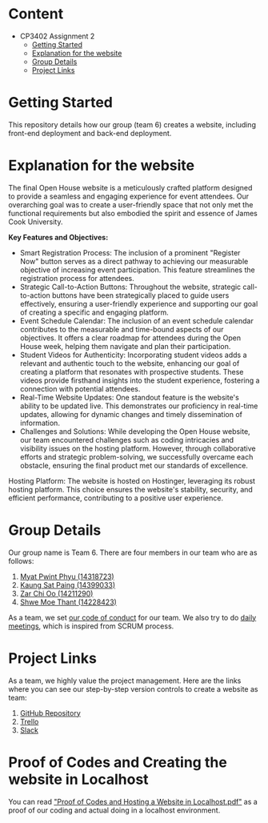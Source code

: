 # Content
* CP3402 Assignment 2
  * [Getting Started](#Getting-Started)
  * [Explanation for the website](#Explanation-for-the-website)
  * [Group Details](#Group-Details)
  * [Project Links](#Project-Links)
 
# Getting Started
 
This repository details how our group (team 6) creates a website, including front-end deployment and back-end deployment.
 
# Explanation for the website

The final Open House website is a meticulously crafted platform designed to provide a seamless and engaging experience for 
event attendees. Our overarching goal was to create a user-friendly space that not only met the functional requirements
but also embodied the spirit and essence of James Cook University.


**Key Features and Objectives:**
* Smart Registration Process: The inclusion of a prominent "Register Now" button serves as a direct pathway to achieving 
our measurable objective of increasing event participation. This feature streamlines the registration process for attendees. 
* Strategic Call-to-Action Buttons: Throughout the website, strategic call-to-action buttons have been strategically
placed to guide users effectively, ensuring a user-friendly experience and supporting our goal of creating a specific and engaging platform. 
* Event Schedule Calendar: The inclusion of an event schedule calendar contributes to the measurable and time-bound 
aspects of our objectives. It offers a clear roadmap for attendees during the Open House week, helping them navigate and plan their participation. 
* Student Videos for Authenticity: Incorporating student videos adds a relevant and authentic touch to the website, 
enhancing our goal of creating a platform that resonates with prospective students. These videos provide firsthand insights into the student experience, fostering a connection with potential attendees. 
* Real-Time Website Updates: One standout feature is the website's ability to be updated live. This demonstrates 
our proficiency in real-time updates, allowing for dynamic changes and timely dissemination of information. 
* Challenges and Solutions: While developing the Open House website, our team encountered challenges such as coding 
intricacies and visibility issues on the hosting platform. However, through collaborative efforts and strategic problem-solving, we successfully overcame each obstacle, ensuring the final product met our standards of excellence.

Hosting Platform: The website is hosted on Hostinger, leveraging its robust hosting platform. This choice ensures the website's stability, security, and efficient performance, contributing to a positive user experience.


# Group Details
 
Our group name is Team 6. There are four members in our team who are as follows:
1. [Myat Pwint Phyu (14318723)](https://www.linkedin.com/in/myat-pwint-phyu-67b587284/)
2. [Kaung Sat Paing (14399033)](https://www.linkedin.com/in/kaung-sat-paing-2b02b825b/?utm_source=share&utm_campaign=share_via&utm_content=profile&utm_medium=ios_app)
3. [Zar Chi Oo (14211290)](https://www.linkedin.com/in/zarchioo/)
4. [Shwe Moe Thant (14228423)](https://www.linkedin.com/in/shwe-moe-thant-454473223/)


As a team, we set [our code of conduct](https://docs.google.com/document/d/1kDKkVeRaLh9u8EgRC4VUBGRNnzZF26KD7whVBtHkiJ8/edit?usp=sharing) for our team.
We also try to do [daily meetings](https://miro.com/welcomeonboard/OU00RWc1eENZeWJUbnd0aktVVmlBeVhWZERtcWIwVUo2azM3Y3R4ekZEZjVNbnpsUHRjZE1POUUzQTdnS25xYnwzNDU4NzY0NTQxOTQyODkzMzQwfDI=?share_link_id=231631393104), which is inspired from SCRUM process.
 
 
# Project Links
 
As a team, we highly value the project management. Here are the links where you can see our step-by-step version controls
to create a website as team:
1. [GitHub Repository](https://github.com/ShweMoeThantAurum/ContentManagementSystemGroupAssignmentTeam6)
2. [Trello](https://trello.com/b/K4nnWSkQ/team-6)
3. [Slack](https://join.slack.com/t/namethegroup/shared_invite/zt-29hsfnftw-c_owSNMwG86oE4wNrx7dtQ)

# Proof of Codes and Creating the website in Localhost

You can read ["Proof of Codes and Hosting a Website in Localhost.pdf"](https://github.com/ShweMoeThantAurum/ContentManagementSystemGroupAssignmentTeam6/blob/main/Version%203%20for%20Assignment%202/Proof%20of%20Codes%20and%20Hosting%20a%20Website%20in%20Localhost.pdf) as a proof of our coding and actual doing in
a localhost environment.
